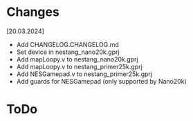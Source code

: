# Changes

[20.03.2024]
- Add CHANGELOG.CHANGELOG.md
- Set device in nestang_nano20k.gprj
- Add mapLoopy.v to nestang_nano20k.gprj
- Add mapLoopy.v to nestang_primer25k.gprj
- Add NESGamepad.v to nestang_primer25k.gprj
- Add guards for NESGamepad (only supported by Nano20k)

# ToDo